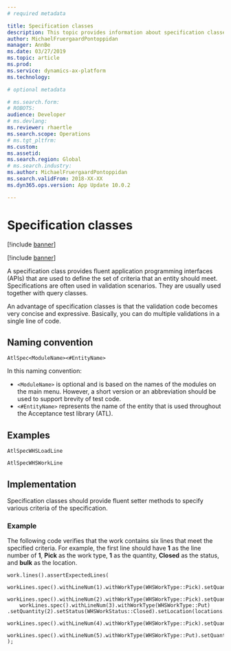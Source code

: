 ```yaml
---
# required metadata

title: Specification classes
description: This topic provides information about specification classes.
author: MichaelFruergaardPontoppidan
manager: AnnBe
ms.date: 03/27/2019
ms.topic: article
ms.prod: 
ms.service: dynamics-ax-platform
ms.technology: 

# optional metadata

# ms.search.form: 
# ROBOTS: 
audience: Developer
# ms.devlang: 
ms.reviewer: rhaertle
ms.search.scope: Operations
# ms.tgt_pltfrm: 
ms.custom: 
ms.assetid: 
ms.search.region: Global
# ms.search.industry: 
ms.author: MichaelFruergaardPontoppidan
ms.search.validFrom: 2018-XX-XX
ms.dyn365.ops.version: App Update 10.0.2

---
```


# Specification classes

[!include [banner](../includes/banner.md)]

[!include [banner](../includes/preview-banner.md)]

A specification class provides fluent application programming interfaces (APIs) that are used to define the set of criteria that an entity should meet. Specifications are often used in validation scenarios. They are usually used together with query classes.

An advantage of specification classes is that the validation code becomes very concise and expressive. Basically, you can do multiple validations in a single line of code.

## Naming convention

`AtlSpec<ModuleName><#EntityName>`

In this naming convention:

- `<ModuleName>` is optional and is based on the names of the modules on the main menu. However, a short version or an abbreviation should be used to support brevity of test code.
- `<#EntityName>` represents the name of the entity that is used throughout the Acceptance test library (ATL).

## Examples

```
AtlSpecWHSLoadLine

AtlSpecWHSWorkLine
```

## Implementation

Specification classes should provide fluent setter methods to specify various criteria of the specification.

### Example

The following code verifies that the work contains six lines that meet the specified criteria. For example, the first line should have **1** as the line number of **1**, **Pick** as the work type, **1** as the quantity, **Closed** as the status, and **bulk** as the location.

```
work.lines().assertExpectedLines(
    workLines.spec().withLineNum(1).withWorkType(WHSWorkType::Pick).setQuantity(1).setStatus(WHSWorkStatus::Closed).setLocation(locations.bulk()),
    workLines.spec().withLineNum(2).withWorkType(WHSWorkType::Pick).setQuantity(1).setStatus(WHSWorkStatus::Closed).setLocation(locations.floor()),
    workLines.spec().withLineNum(3).withWorkType(WHSWorkType::Put) .setQuantity(2).setStatus(WHSWorkStatus::Closed).setLocation(locations.stage()),
    workLines.spec().withLineNum(4).withWorkType(WHSWorkType::Pick).setQuantity(2).setStatus(WHSWorkStatus::Cancelled).setLocation(locations.stage()),
    workLines.spec().withLineNum(5).withWorkType(WHSWorkType::Put).setQuantity(2).setStatus(WHSWorkStatus::Cancelled)
);
```
